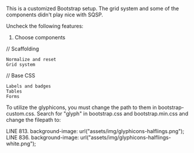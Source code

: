 This is a customized Bootstrap setup. The grid system and some of the components didn't play nice with SQSP.

Uncheck the following features:

1. Choose components

  // Scaffolding

    Normalize and reset
    Grid system

  // Base CSS

    Labels and badges
    Tables
    Forms


To utilize the glyphicons, you must change the path to them in bootstrap-custom.css. Search for "glyph" in bootstrap.css and bootstrap.min.css and change the filepath to:

LINE 813.  background-image: url("assets/img/glyphicons-halflings.png");
LINE 836.  background-image: url("assets/img/glyphicons-halflings-white.png");

